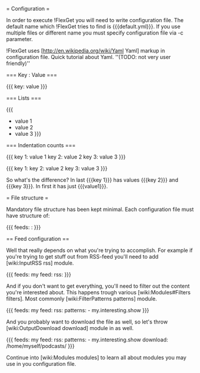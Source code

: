 = Configuration =

In order to execute !FlexGet you will need to write configuration file. The default name which !FlexGet tries to find is {{{default.yml}}}. If you use multiple files or different name you must specify configuration file via -c parameter.

!FlexGet uses [http://en.wikipedia.org/wiki/Yaml Yaml] markup in configuration file. Quick tutorial about Yaml. ''(TODO: not very user friendly)''

=== Key : Value ===

{{{
key: value
}}}

=== Lists ===

{{{
- value 1
- value 2
- value 3
}}}

=== Indentation counts ===

{{{
key 1: value 1
key 2: value 2
key 3: value 3
}}}

{{{
key 1:
  key 2: value 2
  key 3: value 3
}}}

So what's the difference? In last {{{key 1}}} has values {{{key 2}}} and {{{key 3}}}. In first it has just {{{value1}}}.

= File structure =

Mandatory file structure has been kept minimal. Each configuration file must have structure of:

{{{
feeds:
  <feed name>:
    <feed configuration here>
}}}


== Feed configuration ==

Well that really depends on what you're trying to accomplish. For example if you're trying to get stuff out from RSS-feed you'll need to add [wiki:InputRSS rss] module.

{{{
feeds:
  my feed:
    rss: <url of rss>
}}}

And if you don't want to get everything, you'll need to filter out the content you're interested about. This happens trough various [wiki:Modules#Filters filters]. Most commonly [wiki:FilterPatterns patterns] module.

{{{
feeds:
  my feed:
    rss: <url of rss>
    patterns:
      - my.interesting.show
}}}

And you probably want to download the file as well, so let's throw [wiki:OutputDownload download] module in as well.

{{{
feeds:
  my feed:
    rss: <url of rss>
    patterns:
      - my.interesting.show
    download: /home/myself/podcasts/
}}}

Continue into [wiki:Modules modules] to learn all about modules you may use in you configuration file.